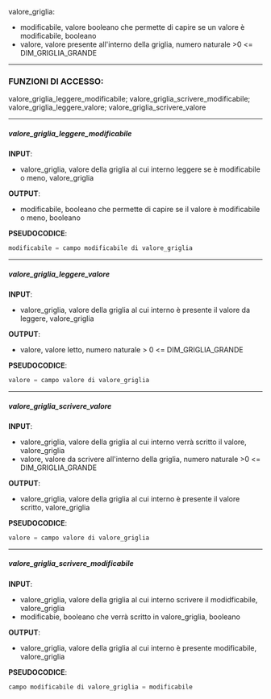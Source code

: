 valore_griglia:
- modificabile, valore booleano che permette di capire se un valore è modificabile, booleano
- valore, valore presente all'interno della griglia, numero naturale >0 <= DIM_GRIGLIA_GRANDE
---
### FUNZIONI DI ACCESSO:
valore_griglia_leggere_modificabile; valore_griglia_scrivere_modificabile; valore_griglia_leggere_valore; valore_griglia_scrivere_valore

---
##### valore_griglia_leggere_modificabile
**INPUT**:
- valore_griglia, valore della griglia al cui interno leggere se è modificabile o meno, valore_griglia

**OUTPUT**:
- modificabile, booleano che permette di capire se il valore è modificabile o meno, booleano

**PSEUDOCODICE**:
```C
modificabile = campo modificabile di valore_griglia
```
---
##### valore_griglia_leggere_valore
**INPUT**:
- valore_griglia, valore della griglia al cui interno è presente il valore da leggere, valore_griglia

**OUTPUT**:
- valore, valore letto, numero naturale > 0 <= DIM_GRIGLIA_GRANDE

**PSEUDOCODICE**:
```C
valore = campo valore di valore_griglia
```
---
##### valore_griglia_scrivere_valore
**INPUT**:
- valore_griglia, valore della griglia al cui interno verrà scritto il valore, valore_griglia
- valore, valore da scrivere all'interno della griglia, numero naturale >0 <= DIM_GRIGLIA_GRANDE

**OUTPUT**:
- valore_griglia, valore della griglia al cui interno è presente il valore scritto, valore_griglia


**PSEUDOCODICE**:
```C
valore = campo valore di valore_griglia
```
---
##### valore_griglia_scrivere_modificabile
**INPUT**:
- valore_griglia, valore della griglia al cui interno scrivere il modidficabile, valore_griglia
- modificabie, booleano che verrà scritto in valore_griglia, booleano

**OUTPUT**:
- valore_griglia, valore della griglia al cui interno è presente modificabile, valore_griglia

**PSEUDOCODICE**:
```C
campo modificabile di valore_griglia = modificabile
```